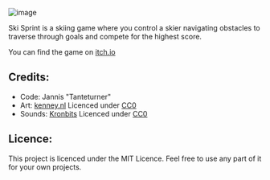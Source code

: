 ![image](https://github.com/Tanteturner/Ski-Sprint/assets/48159529/81d229c6-72ee-44b5-8e12-808bda506097)

Ski Sprint is a skiing game where you control a skier navigating obstacles to traverse through goals and compete for the highest score.

You can find the game on [itch.io](https://tanteturner.itch.io/ski-sprint)

## Credits:
- Code: Jannis "Tanteturner"
- Art: [kenney.nl](https://kenney.nl/assets) Licenced under [CC0](https://creativecommons.org/publicdomain/zero/1.0/)
- Sounds: [Kronbits](https://kronbits.itch.io/freesfx) Licenced under [CC0](https://creativecommons.org/publicdomain/zero/1.0/)

## Licence:
This project is licenced under the MIT Licence. Feel free to use any part of it for your own projects.
